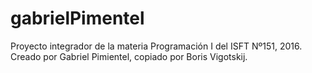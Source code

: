 # gabrielPimentel
Proyecto integrador de la materia Programación I del ISFT Nº151, 2016. Creado por Gabriel Pimientel, copiado por Boris Vigotskij.
